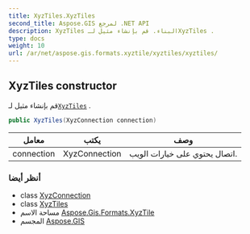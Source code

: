 ```yaml
---
title: XyzTiles.XyzTiles
second_title: Aspose.GIS لمرجع .NET API
description: XyzTiles البناء. قم بإنشاء مثيل لـXyzTiles .
type: docs
weight: 10
url: /ar/net/aspose.gis.formats.xyztile/xyztiles/xyztiles/
---
```

## XyzTiles constructor

قم بإنشاء مثيل لـ[`XyzTiles`](../) .

```csharp
public XyzTiles(XyzConnection connection)
```

| معامل | يكتب | وصف |
| --- | --- | --- |
| connection | XyzConnection | اتصال يحتوي على خيارات الويب. |

### أنظر أيضا

* class [XyzConnection](../../xyzconnection/)
* class [XyzTiles](../)
* مساحة الاسم [Aspose.Gis.Formats.XyzTile](../../xyztiles/)
* المجسم [Aspose.GIS](../../../)


